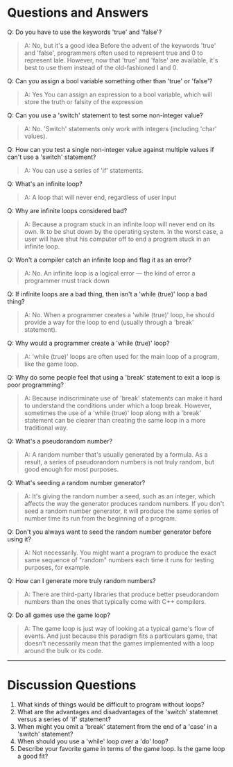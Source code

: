 # Questions and Answers

Q: Do you have to use the keywords 'true' and 'false'? 
> A: No, but it's a good idea Before the advent of the keywords 'true' and 'false', programmers often used to represent true and 0 to represent lale. However, now that 'true' and 'false' are available, it's best to use them instead of the old-fashioned I and 0. 

Q: Can you assign a bool variable something other than 'true' or 'false'?
> A: Yes You can assign an expression to a bool variable, which will store the truth or falsity of the expression 

Q: Can you use a 'switch' statement to test some non-integer value?
> A: No. 'Switch' statements only work with integers (including 'char' values).

Q: How can you test a single non-integer value against multiple values if can't use a 'switch' statement? 
> A: You can use a series of 'if' statements.

Q: What's an infinite loop?
> A: A loop that will never end, regardless of user input 

Q: Why are infinite loops considered bad?
> A: Because a program stuck in an infinite loop will never end on its own. Ik to be shut down by the operating system. In the worst case, a user will have shut his computer off to end a program stuck in an infinite loop.

Q: Won't a compiler catch an infinite loop and flag it as an error? 
> A: No. An infinite loop is a logical error — the kind of error a programmer must track down

Q: If infinite loops are a bad thing, then isn't a 'while (true)' loop a bad thing?
> A: No. When a programmer creates a 'while (true)' loop, he should provide a way for the loop to end (usually through a 'break' statement).

Q: Why would a programmer create a 'while (true)' loop?
> A: 'while (true)' loops are often used for the main loop of a program, like the game loop.

Q: Why do some people feel that using a 'break' statement to exit a loop is poor programming?
> A: Because indiscriminate use of 'break' statements can make it hard to understand the conditions under which a loop break. However, sometimes the use of a 'while (true)' loop along with a 'break' statement can be clearer than creating the same loop in a more traditional way.

Q: What's a pseudorandom number?
> A: A random number that's usually generated by a formula. As a result, a series of pseudorandom numbers is not truly random, but good enough for most purposes.

Q: What's seeding a random number generator?
> A: It's giving the random number a seed, such as an integer, which affects the way the generator produces random numbers. If you don't seed a random number generator, it will produce the same series of number time its run from the beginning of a program.

Q: Don't you always want to seed the random number generator before using it?
> A: Not necessarily. You might want a program to produce the exact same sequence of "random" numbers each time it runs for testing purposes, for example.

Q: How can I generate more truly random numbers?
> A: There are third-party libraries that produce better pseudorandom numbers than the ones that typically come with C++ compilers.

Q: Do all games use the game loop?
> A: The game loop is just way of looking at a typical game's flow of events. And just because this paradigm fits a particulars game, that doesn't necessarily mean that the games implemented with a loop around the bulk or its code.

---

# Discussion Questions

1. What kinds of things would be difficult to program without loops?
2. What are the advantages and disadvantages of the 'switch' statemnet versus a series of 'if' statement?
3. When might you omit a 'break' statement from the end of a 'case' in a 'switch' statement?
4. When should you use a 'while' loop over a 'do' loop?
5. Describe your favorite game in terms of the game loop. Is the game loop a good fit?